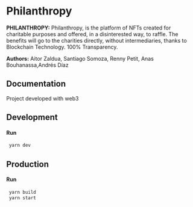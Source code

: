 # Philanthropy

**PHILANTHROPY:** Philanthropy, is the platform of NFTs created for charitable purposes and offered, in a disinterested way, to raffle. The benefits will go to the charities directly, without intermediaries, thanks to Blockchain Technology. 100% Transparency.

**Authors:** Aitor Zaldua, Santiago Somoza, Renny Petit, Anas Bouhanassa,Andrés Díaz

## Documentation

Project developed with web3

## Development

#### Run

```bash
 yarn dev
```

## Production

#### Run

```bash
 yarn build
 yarn start
```
